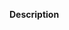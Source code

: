 <!--
👍🎉 First off, thanks for taking the time to contribute! 🎉👍

Here are some tips for you:
 - Please follow the PR contribution guidelines: https://github.com/scheb/yahoo-finance-api/blob/4.x/CONTRIBUTING.md#creating-a-pull-request
 - Don't break backwards compatibility. If you have to, let's discuss! :)
 - Always add/update tests and ensure the build passes
-->

**Description**
<!--
Please provide a clear and concise description of the change.

For bug fixes:
 - What problem does the PR solve?
 - If this fixes an open issue, please link the bug ticket

For new features:
 - What's the motivation for this change? What's the problem you're trying to solve?
 - Why do you think it's a good idea to solve it this way?
-->
